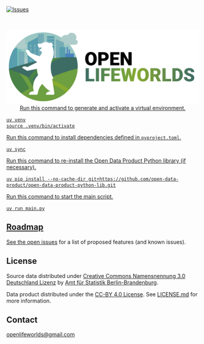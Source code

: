 [![Issues](https://img.shields.io/github/issues/open-lifeworlds/open-lifeworlds-data-product-berlin-lor-microcensus-housing-situation)](https://github.com/open-lifeworlds/open-lifeworlds-data-product-berlin-lor-microcensus-housing-situation/issues)

<br />
<p align="center">
  <a href="https://github.com/open-lifeworlds/open-lifeworlds-data-product-berlin-lor-microcensus-housing-situation">
    <img src="logo-with-text.png" alt="Logo" ## Usage

Run this command to generate and activate a virtual environment.

```shell
uv venv
source .venv/bin/activate
```

Run this command to install dependencies defined in `pyproject.toml`.

```shell
uv sync
```

Run this command to re-install the Open Data Product Python library (if necessary).

```shell
uv pip install --no-cache-dir git+https://github.com/open-data-product/open-data-product-python-lib.git
```

Run this command to start the main script.

```shell
uv run main.py
```

## Roadmap

See the [open issues](https://github.com/open-lifeworlds/open-lifeworlds-data-product-berlin-lor-microcensus-housing-situation/issues) for a list of proposed features (and
 known issues).

## License

Source data distributed under [Creative Commons Namensnennung 3.0 Deutschland Lizenz](https://creativecommons.org/licenses/by/3.0/de/) by [Amt für Statistik Berlin-Brandenburg](https://www.statistik-berlin-brandenburg.de/).

Data product distributed under the [CC-BY 4.0 License](https://creativecommons.org/licenses/by/4.0/). See [LICENSE.md](./LICENSE.md) for more information.


## Contact

openlifeworlds@gmail.com
